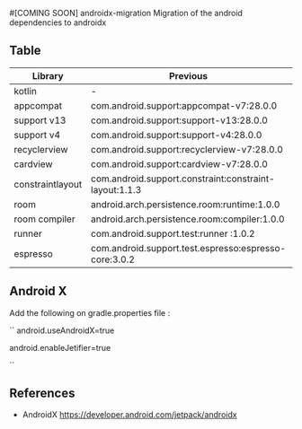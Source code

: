 #[COMING SOON] androidx-migration
Migration  of the android dependencies to androidx

## Table

| Library | Previous | Android X     |
| ------------- | ------------- |------------- |
| kotlin | -  | androidx.core:core-ktx:1.0.0|
| appcompat  | com.android.support:appcompat-v7:28.0.0  | androidx.appcompat:appcompat:1.0.2 |
| support v13 |com.android.support:support-v13:28.0.0  | androidx.legacy:legacy-support-v13:1.0.0 |
| support v4 |com.android.support:support-v4:28.0.0  | androidx.legacy:legacy-support-v4:1.0.0 |
| recyclerview  | com.android.support:recyclerview-v7:28.0.0  | androidx.recyclerview:recyclerview:1.0.0 |
| cardview  | com.android.support:cardview-v7:28.0.0  | androidx.cardview:cardview:1.0.0|
| constraintlayout |com.android.support.constraint:constraint-layout:1.1.3|androidx.constraintlayout:constraintlayout:1.1.3|
| room | android.arch.persistence.room:runtime:1.0.0 | androidx.room:room-runtime:2.0.0-rc01 |
| room compiler | android.arch.persistence.room:compiler:1.0.0  | androidx.room:room-compiler:2.0.0-rc01 |
| runner | com.android.support.test:runner :1.0.2 | androidx.test:runner :1.0.1 |
| espresso | com.android.support.test.espresso:espresso-core:3.0.2 | androidx.test.espresso:espresso-core:3.1.1|

## Android X

Add the following on gradle.properties file :

``
android.useAndroidX=true

android.enableJetifier=true

``

## References

- AndroidX https://developer.android.com/jetpack/androidx
